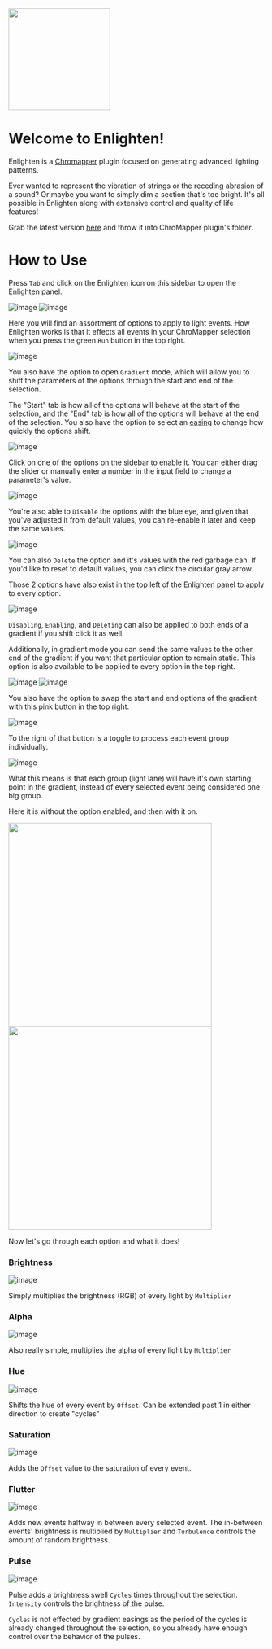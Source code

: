 <img src="https://github.com/Swifter1243/Enlighten/assets/61858676/2e37e897-cf93-410c-af10-f96aa203a655" width="200">

# Welcome to Enlighten!

Enlighten is a [Chromapper](https://github.com/Caeden117/ChroMapper) plugin focused on generating advanced lighting patterns.

Ever wanted to represent the vibration of strings or the receding abrasion of a sound? Or maybe you want to simply dim a section that's too bright. It's all possible in Enlighten along with extensive control and quality of life features!

Grab the latest version [here](https://github.com/Swifter1243/Enlighten/releases/latest) and throw it into ChroMapper plugin's folder.

# How to Use

Press `Tab` and click on the Enlighten icon on this sidebar to open the Enlighten panel.

![image](https://github.com/Swifter1243/Enlighten/assets/61858676/f8960556-4bf6-4225-96d1-a72764c6da72)
![image](https://github.com/Swifter1243/Enlighten/assets/61858676/bb8e0043-c3ca-435b-baf4-095358ef26c2)

Here you will find an assortment of options to apply to light events. How Enlighten works is that it effects all events in your ChroMapper selection when you press the green `Run` button in the top right.

![image](https://github.com/Swifter1243/Enlighten/assets/61858676/7d3aa8e0-9361-452e-8cc7-d862a11d3b08)

You also have the option to open `Gradient` mode, which will allow you to shift the parameters of the options through the start and end of the selection.

The "Start" tab is how all of the options will behave at the start of the selection, and the "End" tab is how all of the options will behave at the end of the selection. You also have the option to select an [easing](https://easings.net/) to change how quickly the options shift.

![image](https://github.com/Swifter1243/Enlighten/assets/61858676/ccc543f7-a154-4360-94ae-1c843007485f)

Click on one of the options on the sidebar to enable it. You can either drag the slider or manually enter a number in the input field to change a parameter's value.

![image](https://github.com/Swifter1243/Enlighten/assets/61858676/3cc064f5-7a7a-43c7-ad35-f18941aebc9b)

You're also able to `Disable` the options with the blue eye, and given that you've adjusted it from default values, you can re-enable it later and keep the same values.

![image](https://github.com/Swifter1243/Enlighten/assets/61858676/77d5c5c6-e247-4895-b680-0f5d5308cb21)

You can also `Delete` the option and it's values with the red garbage can.
If you'd like to reset to default values, you can click the circular gray arrow.

Those 2 options have also exist in the top left of the Enlighten panel to apply to every option.

![image](https://github.com/Swifter1243/Enlighten/assets/61858676/365a39ad-a322-43af-99c5-637b45a6d837)

`Disabling`, `Enabling`, and `Deleting` can also be applied to both ends of a gradient if you shift click it as well.

Additionally, in gradient mode you can send the same values to the other end of the gradient if you want that particular option to remain static. This option is also available to be applied to every option in the top right.

![image](https://github.com/Swifter1243/Enlighten/assets/61858676/916c7b6e-9358-427f-aa3d-f5f276717812)
![image](https://github.com/Swifter1243/Enlighten/assets/61858676/4a960579-4f3c-4f2d-9eac-18daeb3c0de7)

You also have the option to swap the start and end options of the gradient with this pink button in the top right.

![image](https://github.com/Swifter1243/Enlighten/assets/61858676/5638328d-5bc3-4f88-9cb1-8e6ebaddda5c)

To the right of that button is a toggle to process each event group individually.

![image](https://github.com/Swifter1243/Enlighten/assets/61858676/562e0dc5-5956-440f-b4c6-f061876fb006)

What this means is that each group (light lane) will have it's own starting point in the gradient, instead of every selected event being considered one big group.

Here it is without the option enabled, and then with it on.

<img src="https://github.com/Swifter1243/Enlighten/assets/61858676/d1a66b74-8703-4cd0-9992-0d16c5341769" height="400">
<img src="https://github.com/Swifter1243/Enlighten/assets/61858676/2e0b6557-167f-47eb-8af8-db4199e8be42" height="400">

Now let's go through each option and what it does!

### Brightness

![image](https://github.com/Swifter1243/Enlighten/assets/61858676/4775ec3b-b2a8-4e0c-9b54-012c64cb4ec7)

Simply multiplies the brightness (RGB) of every light by `Multiplier`

### Alpha

![image](https://github.com/Swifter1243/Enlighten/assets/61858676/5682fe31-34b8-49ba-b4a9-47721fdf65b1)

Also really simple, multiplies the alpha of every light by `Multiplier`

### Hue

![image](https://github.com/Swifter1243/Enlighten/assets/61858676/1c8db6e4-0b4a-4027-86e9-2c65cab629d8)

Shifts the hue of every event by `Offset`. Can be extended past 1 in either direction to create "cycles"

### Saturation

![image](https://github.com/Swifter1243/Enlighten/assets/61858676/3c6efd77-079f-4c90-a2a1-431a25885a39)

Adds the `Offset` value to the saturation of every event.

### Flutter

![image](https://github.com/Swifter1243/Enlighten/assets/61858676/d74b89a6-9505-4c3e-9911-f96bf154457e)

Adds new events halfway in between every selected event. The in-between events' brightness is multiplied by `Multiplier` and `Turbulence` controls the amount of random brightness.

### Pulse

![image](https://github.com/Swifter1243/Enlighten/assets/61858676/95f124d1-90f1-43e6-8472-baafe9fe95a7)

Pulse adds a brightness swell `Cycles` times throughout the selection. `Intensity` controls the brightness of the pulse. 

`Cycles` is not effected by gradient easings as the period of the cycles is already changed throughout the selection, so you already have enough control over the behavior of the pulses.
